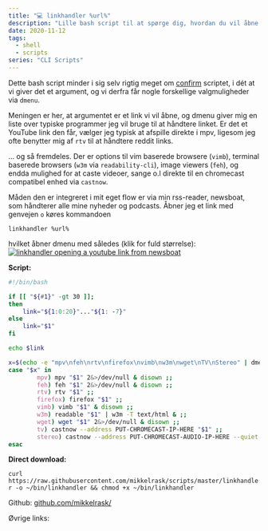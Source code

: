 ```yaml
---
title: "💻 linkhandler %url%"
description: "Lille bash script til at spørge dig, hvordan du vil åbne et givent link"
date: 2020-11-12
tags:
  - shell
  - scripts
series: "CLI Scripts"
---
```


Dette bash script minder i sig selv rigtig meget om [confirm](/confirm-sh) scriptet, i dét at vi giver det et argument, og vi derfra får nogle forskellige valgmuligheder via `dmenu`.

Meningen er her, at argumentet er et link vi vil åbne, og dmenu giver mig en liste over typiske programmer jeg vil bruge til at håndtere linket. Er det et YouTube link den får, vælger jeg typisk at afspille direkte i mpv, ligesom jeg ofte benytter mig af `rtv` til at håndtere reddit links.

... og så fremdeles. Der er options til vim baserede browsere (`vimb`), terminal baserede browsers (`w3m` via `readability-cli`), image viewers (`feh`), og endda mulighed for at caste videoer, sange o.l direkte til en chromecast compatibel enhed via `castnow`.

Måden den er integreret i mit eget flow er via min rss-reader, newsboat, som håndterer alle mine nyheder og podcasts. Åbner jeg et link med genvejen `o` køres kommandoen

`linkhandler %url%`

hvilket åbner dmenu med således (klik for fuld størrelse):
[![linkhandler opening a youtube link from newsboat](https://mikkelrask.github.io/linkhandler.gif)](https://mikkelrask.github.io/linkhandler.gif)

**Script:**

```bash
#!/bin/bash

if [[ "${#1}" -gt 30 ]];
then
    link="${1:0:20}"..."${1: -7}"
else
    link="$1"
fi

echo $link

x=$(echo -e "mpv\nfeh\nrtv\nfirefox\nvimb\nw3m\nwget\nTV\nStereo" | dmenu -i -p "Where do we go from here '$link'?")
case "$x" in
        mpv) mpv "$1" 2&>/dev/null & disown ;;
        feh) feh "$1" 2&>/dev/null & disown ;;
        rtv) rtv "$1" ;;
        firefox) firefox "$1" ;;
        vimb) vimb "$1" & disown ;;
        w3m) readable "$1" | w3m -T text/html & ;;
        wget) wget "$1" 2&>/dev/null & disown ;;
        tv) castnow --address PUT-CHROMECAST-IP-HERE "$1" ;;
        stereo) castnow --address PUT-CHROMECAST-AUDIO-IP-HERE --quiet - "$1" ;;
esac
```

**Direct download:**

`curl https://raw.githubusercontent.com/mikkelrask/scripts/master/linkhandler -o ~/bin/linkhandler && chmod +x ~/bin/linkhandler`

Github: [github.com/mikkelrask/](https://raw.githubusercontent.com/mikkelrask/scripts/master/linkhandler)

Øvrige links:
